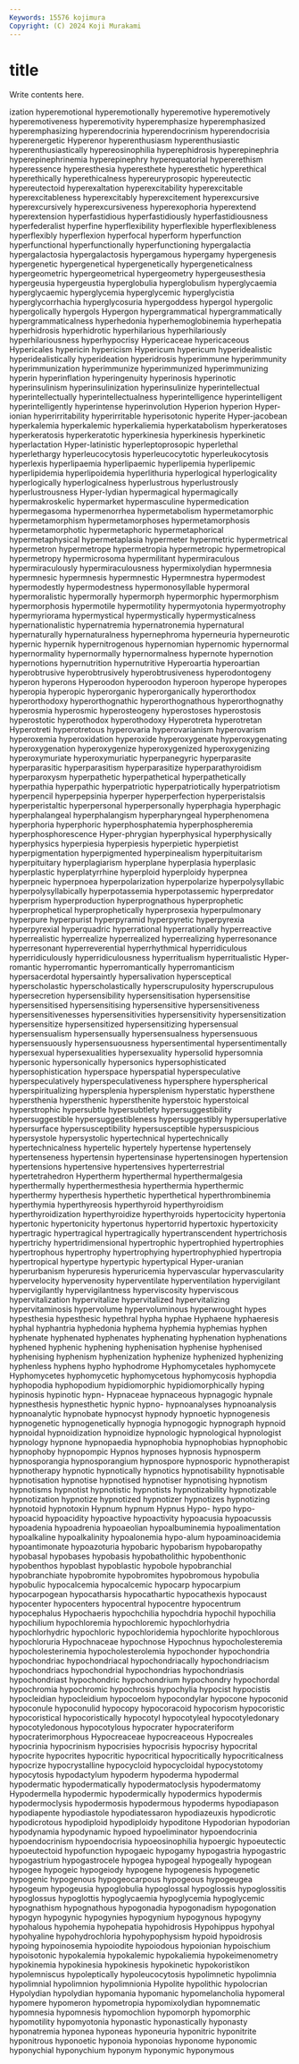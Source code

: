 ```yaml
---
Keywords: 15576 kojimura
Copyright: (C) 2024 Koji Murakami
---
```


# title

Write contents here.



ization hyperemotional hyperemotionally hyperemotive
hyperemotively hyperemotiveness hyperemotivity hyperemphasize hyperemphasized hyperemphasizing hyperendocrinia hyperendocrinism hyperendocrisia hyperenergetic
Hyperenor hyperenthusiasm hyperenthusiastic hyperenthusiastically hypereosinophilia hyperephidrosis hyperepinephria hyperepinephrinemia hyperepinephry hyperequatorial
hypererethism hyperessence hyperesthesia hyperesthete hyperesthetic hyperethical hyperethically hyperethicalness hypereuryprosopic hypereutectic
hypereutectoid hyperexaltation hyperexcitability hyperexcitable hyperexcitableness hyperexcitably hyperexcitement hyperexcursive hyperexcursively hyperexcursiveness
hyperexophoria hyperextend hyperextension hyperfastidious hyperfastidiously hyperfastidiousness hyperfederalist hyperfine hyperflexibility hyperflexible
hyperflexibleness hyperflexibly hyperflexion hyperfocal hyperform hyperfunction hyperfunctional hyperfunctionally hyperfunctioning hypergalactia
hypergalactosia hypergalactosis hypergamous hypergamy hypergenesis hypergenetic hypergenetical hypergenetically hypergeneticalness hypergeometric
hypergeometrical hypergeometry hypergeusesthesia hypergeusia hypergeustia hyperglobulia hyperglobulism hyperglycaemia hyperglycaemic hyperglycemia
hyperglycemic hyperglycistia hyperglycorrhachia hyperglycosuria hypergoddess hypergol hypergolic hypergolically hypergols Hypergon
hypergrammatical hypergrammatically hypergrammaticalness hyperhedonia hyperhemoglobinemia hyperhepatia hyperhidrosis hyperhidrotic hyperhilarious hyperhilariously
hyperhilariousness hyperhypocrisy Hypericaceae hypericaceous Hypericales hypericin hypericism Hypericum hypericum hyperidealistic
hyperidealistically hyperideation hyperidrosis hyperimmune hyperimmunity hyperimmunization hyperimmunize hyperimmunized hyperimmunizing hyperin
hyperinflation hyperingenuity hyperinosis hyperinotic hyperinsulinism hyperinsulinization hyperinsulinize hyperintellectual hyperintellectually hyperintellectualness
hyperintelligence hyperintelligent hyperintelligently hyperintense hyperinvolution Hyperion hyperion Hyper-ionian hyperirritability hyperirritable
hyperisotonic hyperite Hyper-jacobean hyperkalemia hyperkalemic hyperkaliemia hyperkatabolism hyperkeratoses hyperkeratosis hyperkeratotic
hyperkinesia hyperkinesis hyperkinetic hyperlactation Hyper-latinistic hyperleptoprosopic hyperlethal hyperlethargy hyperleucocytosis hyperleucocytotic
hyperleukocytosis hyperlexis hyperlipaemia hyperlipaemic hyperlipemia hyperlipemic hyperlipidemia hyperlipoidemia hyperlithuria hyperlogical
hyperlogicality hyperlogically hyperlogicalness hyperlustrous hyperlustrously hyperlustrousness Hyper-lydian hypermagical hypermagically hypermakroskelic
hypermarket hypermasculine hypermedication hypermegasoma hypermenorrhea hypermetabolism hypermetamorphic hypermetamorphism hypermetamorphoses hypermetamorphosis
hypermetamorphotic hypermetaphoric hypermetaphorical hypermetaphysical hypermetaplasia hypermeter hypermetric hypermetrical hypermetron hypermetrope
hypermetropia hypermetropic hypermetropical hypermetropy hypermicrosoma hypermilitant hypermiraculous hypermiraculously hypermiraculousness hypermixolydian
hypermnesia hypermnesic hypermnesis hypermnestic Hypermnestra hypermodest hypermodestly hypermodestness hypermonosyllable hypermoral
hypermoralistic hypermorally hypermorph hypermorphic hypermorphism hypermorphosis hypermotile hypermotility hypermyotonia hypermyotrophy
hypermyriorama hypermystical hypermystically hypermysticalness hypernationalistic hypernatremia hypernatronemia hypernatural hypernaturally hypernaturalness
hypernephroma hyperneuria hyperneurotic hypernic hypernik hypernitrogenous hypernomian hypernomic hypernormal hypernormality
hypernormally hypernormalness hypernote hypernotion hypernotions hypernutrition hypernutritive Hyperoartia hyperoartian hyperobtrusive
hyperobtrusively hyperobtrusiveness hyperodontogeny hyperon hyperons Hyperoodon hyperoodon hyperoon hyperope hyperopes
hyperopia hyperopic hyperorganic hyperorganically hyperorthodox hyperorthodoxy hyperorthognathic hyperorthognathous hyperorthognathy hyperosmia
hyperosmic hyperosteogeny hyperostoses hyperostosis hyperostotic hyperothodox hyperothodoxy Hyperotreta hyperotretan Hyperotreti
hyperotretous hyperovaria hyperovarianism hyperovarism hyperoxemia hyperoxidation hyperoxide hyperoxygenate hyperoxygenating hyperoxygenation
hyperoxygenize hyperoxygenized hyperoxygenizing hyperoxymuriate hyperoxymuriatic hyperpanegyric hyperparasite hyperparasitic hyperparasitism hyperparasitize
hyperparathyroidism hyperparoxysm hyperpathetic hyperpathetical hyperpathetically hyperpathia hyperpathic hyperpatriotic hyperpatriotically hyperpatriotism
hyperpencil hyperpepsinia hyperper hyperperfection hyperperistalsis hyperperistaltic hyperpersonal hyperpersonally hyperphagia hyperphagic
hyperphalangeal hyperphalangism hyperpharyngeal hyperphenomena hyperphoria hyperphoric hyperphosphatemia hyperphospheremia hyperphosphorescence Hyper-phrygian
hyperphysical hyperphysically hyperphysics hyperpiesia hyperpiesis hyperpietic hyperpietist hyperpigmentation hyperpigmented hyperpinealism
hyperpituitarism hyperpituitary hyperplagiarism hyperplane hyperplasia hyperplasic hyperplastic hyperplatyrrhine hyperploid hyperploidy
hyperpnea hyperpneic hyperpnoea hyperpolarization hyperpolarize hyperpolysyllabic hyperpolysyllabically hyperpotassemia hyperpotassemic hyperpredator
hyperprism hyperproduction hyperprognathous hyperprophetic hyperprophetical hyperprophetically hyperprosexia hyperpulmonary hyperpure hyperpurist
hyperpyramid hyperpyretic hyperpyrexia hyperpyrexial hyperquadric hyperrational hyperrationally hyperreactive hyperrealistic hyperrealize
hyperrealized hyperrealizing hyperresonance hyperresonant hyperreverential hyperrhythmical hyperridiculous hyperridiculously hyperridiculousness hyperritualism
hyperritualistic Hyper-romantic hyperromantic hyperromantically hyperromanticism hypersacerdotal hypersaintly hypersalivation hypersceptical hyperscholastic
hyperscholastically hyperscrupulosity hyperscrupulous hypersecretion hypersensibility hypersensitisation hypersensitise hypersensitised hypersensitising hypersensitive
hypersensitiveness hypersensitivenesses hypersensitivities hypersensitivity hypersensitization hypersensitize hypersensitized hypersensitizing hypersensual hypersensualism
hypersensually hypersensualness hypersensuous hypersensuously hypersensuousness hypersentimental hypersentimentally hypersexual hypersexualities hypersexuality
hypersolid hypersomnia hypersonic hypersonically hypersonics hypersophisticated hypersophistication hyperspace hyperspatial hyperspeculative
hyperspeculatively hyperspeculativeness hypersphere hyperspherical hyperspiritualizing hypersplenia hypersplenism hyperstatic hypersthene hypersthenia
hypersthenic hypersthenite hyperstoic hyperstoical hyperstrophic hypersubtle hypersubtlety hypersuggestibility hypersuggestible hypersuggestibleness
hypersuggestibly hypersuperlative hypersurface hypersusceptibility hypersusceptible hypersuspicious hypersystole hypersystolic hypertechnical hypertechnically
hypertechnicalness hypertelic hypertely hypertense hypertensely hypertenseness hypertensin hypertensinase hypertensinogen hypertension
hypertensions hypertensive hypertensives hyperterrestrial hypertetrahedron Hypertherm hyperthermal hyperthermalgesia hyperthermally hyperthermesthesia
hyperthermia hyperthermic hyperthermy hyperthesis hyperthetic hyperthetical hyperthrombinemia hyperthymia hyperthyreosis hyperthyroid
hyperthyroidism hyperthyroidization hyperthyroidize hyperthyroids hypertocicity hypertonia hypertonic hypertonicity hypertonus hypertorrid
hypertoxic hypertoxicity hypertragic hypertragical hypertragically hypertranscendent hypertrichosis hypertrichy hypertridimensional hypertrophic
hypertrophied hypertrophies hypertrophous hypertrophy hypertrophying hypertrophyphied hypertropia hypertropical hypertype hypertypic
hypertypical Hyper-uranian hyperurbanism hyperuresis hyperuricemia hypervascular hypervascularity hypervelocity hypervenosity hyperventilate
hyperventilation hypervigilant hypervigilantly hypervigilantness hyperviscosity hyperviscous hypervitalization hypervitalize hypervitalized hypervitalizing
hypervitaminosis hypervolume hypervoluminous hyperwrought hypes hypesthesia hypesthesic hypethral hypha hyphae
Hyphaene hyphaeresis hyphal hyphantria hyphedonia hyphema hyphemia hyphemias hyphen hyphenate
hyphenated hyphenates hyphenating hyphenation hyphenations hyphened hyphenic hyphening hyphenisation hyphenise
hyphenised hyphenising hyphenism hyphenization hyphenize hyphenized hyphenizing hyphenless hyphens hypho
hyphodrome Hyphomycetales hyphomycete Hyphomycetes hyphomycetic hyphomycetous hyphomycosis hyphopdia hyphopodia hyphopodium
hypidiomorphic hypidiomorphically hyping hypinosis hypinotic hypn- Hypnaceae hypnaceous hypnagogic hypnale
hypnesthesis hypnesthetic hypnic hypno- hypnoanalyses hypnoanalysis hypnoanalytic hypnobate hypnocyst hypnody
hypnoetic hypnogenesis hypnogenetic hypnogenetically hypnogia hypnogogic hypnograph hypnoid hypnoidal hypnoidization
hypnoidize hypnologic hypnological hypnologist hypnology hypnone hypnopaedia hypnophobia hypnophobias hypnophobic
hypnophoby hypnopompic Hypnos hypnoses hypnosis hypnosperm hypnosporangia hypnosporangium hypnospore hypnosporic
hypnotherapist hypnotherapy hypnotic hypnotically hypnotics hypnotisability hypnotisable hypnotisation hypnotise hypnotised
hypnotiser hypnotising hypnotism hypnotisms hypnotist hypnotistic hypnotists hypnotizability hypnotizable hypnotization
hypnotize hypnotized hypnotizer hypnotizes hypnotizing hypnotoid hypnotoxin Hypnum hypnum Hypnus
Hypo- hypo hypo- hypoacid hypoacidity hypoactive hypoactivity hypoacusia hypoacussis hypoadenia
hypoadrenia hypoaeolian hypoalbuminemia hypoalimentation hypoalkaline hypoalkalinity hypoalonemia hypo-alum hypoaminoacidemia hypoantimonate
hypoazoturia hypobaric hypobarism hypobaropathy hypobasal hypobases hypobasis hypobatholithic hypobenthonic hypobenthos
hypoblast hypoblastic hypobole hypobranchial hypobranchiate hypobromite hypobromites hypobromous hypobulia hypobulic
hypocalcemia hypocalcemic hypocarp hypocarpium hypocarpogean hypocatharsis hypocathartic hypocathexis hypocaust hypocenter
hypocenters hypocentral hypocentre hypocentrum hypocephalus Hypochaeris hypochchilia hypochdria hypochil hypochilia
hypochilium hypochloremia hypochloremic hypochlorhydria hypochlorhydric hypochloric hypochloridemia hypochlorite hypochlorous hypochloruria
Hypochnaceae hypochnose Hypochnus hypocholesteremia hypocholesterinemia hypocholesterolemia hypochonder hypochondria hypochondriac hypochondriacal
hypochondriacally hypochondriacism hypochondriacs hypochondrial hypochondrias hypochondriasis hypochondriast hypochondric hypochondrium hypochondry
hypochordal hypochromia hypochromic hypochrosis hypochylia hypocist hypocistis hypocleidian hypocleidium hypocoelom
hypocondylar hypocone hypoconid hypoconule hypoconulid hypocopy hypocoracoid hypocorism hypocoristic hypocoristical
hypocoristically hypocotyl hypocotyleal hypocotyledonary hypocotyledonous hypocotylous hypocrater hypocrateriform hypocraterimorphous Hypocreaceae
hypocreaceous Hypocreales hypocrinia hypocrinism hypocrisies hypocrisis hypocrisy hypocrital hypocrite hypocrites
hypocritic hypocritical hypocritically hypocriticalness hypocrize hypocrystalline hypocycloid hypocycloidal hypocystotomy hypocytosis
hypodactylum hypoderm hypoderma hypodermal hypodermatic hypodermatically hypodermatoclysis hypodermatomy Hypodermella hypodermic
hypodermically hypodermics hypodermis hypodermoclysis hypodermosis hypodermous hypoderms hypodiapason hypodiapente hypodiastole
hypodiatessaron hypodiazeuxis hypodicrotic hypodicrotous hypodiploid hypodiploidy hypoditone Hypodorian hypodorian hypodynamia
hypodynamic hypoed hypoeliminator hypoendocrinia hypoendocrinism hypoendocrisia hypoeosinophilia hypoergic hypoeutectic hypoeutectoid
hypofunction hypogaeic hypogamy hypogastria hypogastric hypogastrium hypogastrocele hypogea hypogeal hypogeally
hypogean hypogee hypogeic hypogeiody hypogene hypogenesis hypogenetic hypogenic hypogenous hypogeocarpous
hypogeous hypogeugea hypogeum hypogeusia hypoglobulia hypoglossal hypoglossis hypoglossitis hypoglossus hypoglottis
hypoglycaemia hypoglycemia hypoglycemic hypognathism hypognathous hypogonadia hypogonadism hypogonation hypogyn hypogynic
hypogynies hypogynium hypogynous hypogyny hypohalous hypohemia hypohepatia hypohidrosis Hypohippus hypohyal
hypohyaline hypohydrochloria hypohypophysism hypoid hypoidrosis hypoing hypoinosemia hypoiodite hypoiodous hypoionian
hypoischium hypoisotonic hypokalemia hypokalemic hypokaliemia hypokeimenometry hypokinemia hypokinesia hypokinesis hypokinetic
hypokoristikon hypolemniscus hypoleptically hypoleucocytosis hypolimnetic hypolimnia hypolimnial hypolimnion hypolimnionia Hypolite
hypolithic hypolocrian Hypolydian hypolydian hypomania hypomanic hypomelancholia hypomeral hypomere hypomeron
hypometropia hypomixolydian hypomnematic hypomnesia hypomnesis hypomochlion hypomorph hypomorphic hypomotility hypomyotonia
hyponastic hyponastically hyponasty hyponatremia hyponea hyponeas hyponeuria hyponitric hyponitrite hyponitrous
hyponoetic hyponoia hyponoias hyponome hyponomic hyponychial hyponychium hyponym hyponymic hyponymous
